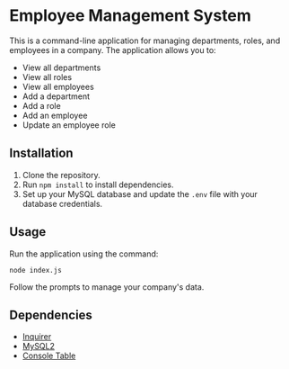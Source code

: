 # Employee Management System

This is a command-line application for managing departments, roles, and employees in a company. The application allows you to:

- View all departments
- View all roles
- View all employees
- Add a department
- Add a role
- Add an employee
- Update an employee role

## Installation

1. Clone the repository.
2. Run `npm install` to install dependencies.
3. Set up your MySQL database and update the `.env` file with your database credentials.

## Usage

Run the application using the command:

```
node index.js
```

Follow the prompts to manage your company's data.

## Dependencies

- [Inquirer](https://www.npmjs.com/package/inquirer)
- [MySQL2](https://www.npmjs.com/package/mysql2)
- [Console Table](https://www.npmjs.com/package/console.table)
